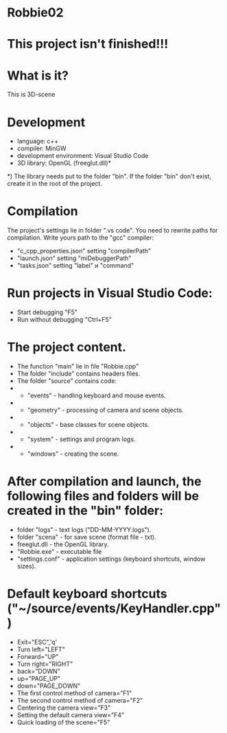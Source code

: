 # Robbie02
# This project isn't finished!!!

# What is it?
This is 3D-scene

# Development
- language: c++
- compiler: MinGW
- development environment: Visual Studio Code
- 3D library: OpenGL (freeglut.dll)*

*) The library needs put to the folder "bin". If the folder "bin" don't exist, create it in the root of the project.

# Compilation
The project's settings lie in folder ".vs code".
You need to rewrite paths for compilation.
Write yours path to the "gcc" compiler:
- "c_cpp_properties.json" setting "compilerPath"
- "launch.json" setting "miDebuggerPath"
- "tasks.json" setting "label" и "command"

# Run projects in Visual Studio Code:
- Start debugging "F5"
- Run without debugging "Ctrl+F5"

# The project content.
- The function "main" lie in file "Robbie.cpp"
- The folder "include" contains headers files.
- The folder "source" contains code:
- - "events" - handling keyboard and mouse events.
- - "geometry" - processing of camera and scene objects.
- - "objects" - base classes for scene objects.
- - "system" - settings and program logs.
- - "windows" - creating the scene.

# After compilation and launch, the following files and folders will be created in the "bin" folder:
- folder "logs" - text logs ("DD-MM-YYYY.logs").
- folder "scena" - for save scene (format file - txt).
- freeglut.dll - the OpenGL library.
- "Robbie.exe" - executable file
- "settings.conf" - application settings (keyboard shortcuts, window sizes).

# Default keyboard shortcuts ("~/source/events/KeyHandler.cpp")
- Exit="ESC",'q'
- Turn left="LEFT"
- Forward="UP"
- Turn right="RIGHT"
- back="DOWN"   
- up="PAGE_UP"     
- down="PAGE_DOWN"   
- The first control method of camera="F1"
- The second control method of camera="F2"
- Centering the camera view="F3"
- Setting the default camera view="F4"
- Quick loading of the scene="F5"

